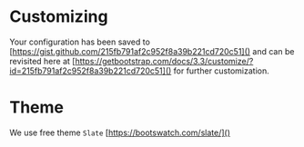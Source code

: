 # Customizing

Your configuration has been saved to 
[https://gist.github.com/215fb791af2c952f8a39b221cd720c51]() 
and can be revisited here at 
[https://getbootstrap.com/docs/3.3/customize/?id=215fb791af2c952f8a39b221cd720c51]() 
for further customization.

# Theme

We use free theme `Slate`
[https://bootswatch.com/slate/]()